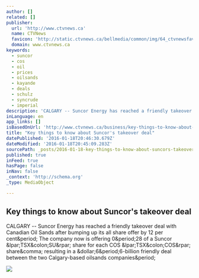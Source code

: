 ```yaml
---
author: []
related: []
publisher:
  url: 'http://www.ctvnews.ca'
  name: CTVNews
  favicon: 'http://static.ctvnews.ca/bellmedia/common/img/64_ctvnewsfav.ico'
  domain: www.ctvnews.ca
keywords:
  - suncor
  - cos
  - oil
  - prices
  - oilsands
  - kayande
  - deals
  - schulz
  - syncrude
  - imperial
description: 'CALGARY -- Suncor Energy has reached a friendly takeover deal with Canadian Oil Sands after bumping up its all share offer by 12 per cent. The company now is offering 0.28 of a Suncor (TSX:SU) share for each COS (TSX:COS) share, resulting in a $6.6-billion friendly deal between the two Calgary-based oilsands companies.'
inLanguage: en
app_links: []
isBasedOnUrl: 'http://www.ctvnews.ca/business/key-things-to-know-about-suncor-s-takeover-deal-1.2742032'
title: "Key things to know about Suncor's takeover deal"
datePublished: '2016-01-18T20:46:30.679Z'
dateModified: '2016-01-18T20:45:09.283Z'
sourcePath: _posts/2016-01-18-key-things-to-know-about-suncors-takeover-deal.md
published: true
inFeed: true
hasPage: false
inNav: false
_context: 'http://schema.org'
_type: MediaObject

---
```

<article style=""><h1>Key things to know about Suncor's takeover deal</h1><p>CALGARY -- Suncor Energy has reached a friendly takeover deal with Canadian Oil Sands after bumping up its all share offer by 12 per cent&amp;period; The company now is offering 0&amp;period;28 of a Suncor &amp;lpar;TSX&amp;colon;SU&amp;rpar; share for each COS &amp;lpar;TSX&amp;colon;COS&amp;rpar; share&amp;comma; resulting in a &amp;dollar;6&amp;period;6-billion friendly deal between the two Calgary-based oilsands companies&amp;period;</p><img src="http://www.ctvnews.ca/polopoly_fs/1.1211964.1364318352!/httpImage/image.jpg_gen/derivatives/landscape_620/image.jpg" /></article>